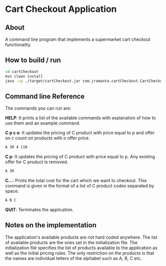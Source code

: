 # Cart Checkout Application

## About

A command line program that implements a supermarket cart checkout functionality.

## How to build / run

```bash
cd cartCheckout
mvn clean install
java -cp ./target/cartCheckout.jar com.jramanta.cartCheckout.CartCheckoutApplication
```
## Command line Reference

The commands you can run are:

**HELP**: It prints a list of the available commands with explanation of how to use them and an example command.

**C p c o**: It updates the pricing of C product with price equal to p and offer on c count on products with o offer price.
```bash
A 30 4 110
```

**C p**: It updates the pricing of C product with price equal to p. Any existing offer for C product is removed.
```bash
A 30
```

**C...**: Prints the total cost for the cart which we want to checkout. This command is given in the format of a list of C product codes separated by space.
```bash
A B C
```

**QUIT**: Terminates the application.

## Notes on the implementation

The application's available products are not hard coded anywhere. The list of available products are the ones set in the initialization file. 
The initialization file specifies the list of products available to the application as well as the initial pricing rules. The only restriction on the products
is that the names are individual letters of the alphabet such as A, B, C etc.
